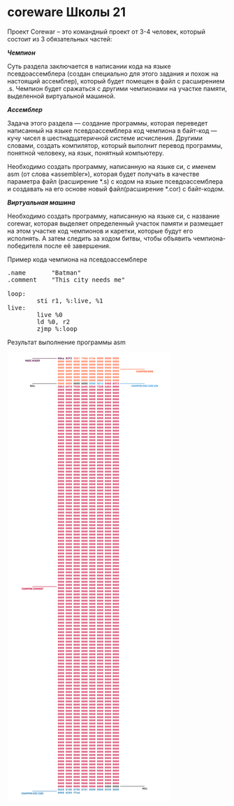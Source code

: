 # coreware Школы 21

Проект Corewar – это командный проект от 3-4 человек, который состоит из 3 обязательных частей:

***Чемпион***

Суть раздела заключается в написании кода на языке псевдоассемблера (создан специально для этого задания и похож на настоящий ассемблер), который будет помещен в файл с расширением .s. Чемпион будет сражаться с другими чемпионами на участке памяти, выделенной виртуальной машиной.

***Ассемблер***

Задача этого раздела — создание программы, которая переведет написанный на языке псевдоассемблера код чемпиона в байт-код — кучу чисел в шестнадцатеричной системе исчисления. Другими словами, создать компилятор, который выполнит перевод программы, понятной человеку, на язык, понятный компьютеру.

Необходимо создать программу, написанную на языке си, с именем asm (от слова «assembler»), которая будет получать в качестве параметра файл (расширение *.s) с кодом на языке псевдоассемблера и создавать на его основе новый файл(расширение *.cor)  с байт-кодом.

***Виртуальная машина***

Необходимо создать программу, написанную на языке си, с название corewar, которая выделяет определенный участок памяти и размещает на этом участке код чемпионов и каретки, которые будут его исполнять. А затем следить за ходом битвы, чтобы объявить чемпиона-победителя после её завершения.

Пример кода чемпиона на псевдоассемблере
<pre>
.name       "Batman"  
.comment    "This city needs me"  

loop:  
        sti r1, %:live, %1  
live:  
        live %0  
        ld %0, r2  
        zjmp %:loop  
</pre>
Результат выполнение программы asm


![Пример](https://github.com/Timur17/coreware/blob/master/bytecode.png)


